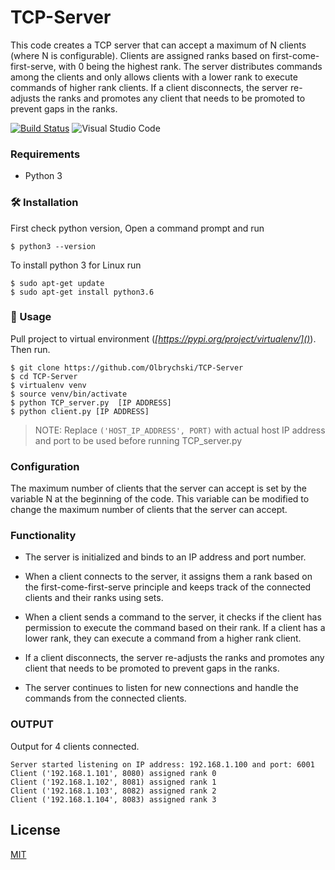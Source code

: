 # TCP-Server

This code creates a TCP server that can accept a maximum of N clients (where N is configurable). Clients are assigned ranks based on first-come-first-serve, with 0 being the highest rank. The server distributes commands among the clients and only allows clients with a lower rank to execute commands of higher rank clients. If a client disconnects, the server re-adjusts the ranks and promotes any client that needs to be promoted to prevent gaps in the ranks.

[![Build Status](https://travis-ci.org/joemccann/dillinger.svg?branch=master)](https://travis-ci.org/joemccann/dillinger)
![Visual Studio Code](https://img.shields.io/badge/-VSCode-000000?style=flat&logo=visual-studio-code&labelColor=007ACC)


###  Requirements
* Python 3

### 🛠 Installation
First check python version, Open a command prompt and run
 ```
$ python3 --version
 ```
To install python 3 for Linux run
 ```
$ sudo apt-get update
$ sudo apt-get install python3.6
 ```
### 🚀 Usage
Pull project to virtual environment (*[https://pypi.org/project/virtualenv/]()*). Then run.
```
$ git clone https://github.com/Olbrychski/TCP-Server
$ cd TCP-Server
$ virtualenv venv 
$ source venv/bin/activate 
$ python TCP_server.py  [IP ADDRESS]
$ python client.py [IP ADDRESS] 
```

> NOTE: Replace  ```('HOST_IP_ADDRESS', PORT)``` with actual host IP address and port to be used before running TCP_server.py

### Configuration
The maximum number of clients that the server can accept is set by the variable N at the beginning of the code. This variable can be modified to change the maximum number of clients that the server can accept.

### Functionality
 * The server is initialized and binds to an IP address and port number.

 * When a client connects to the server, it assigns them a rank based on the first-come-first-serve principle and keeps track of the connected clients and their ranks using sets.

 * When a client sends a command to the server, it checks if the client has permission to execute the command based on their  rank. If a client has a lower rank, they can execute a command from a higher rank client.

 * If a client disconnects, the server re-adjusts the ranks and promotes any client that needs to be promoted to prevent gaps in the ranks.

 * The server continues to listen for new connections and handle the commands from the connected clients.

### OUTPUT
Output for 4 clients connected.
 ```
Server started listening on IP address: 192.168.1.100 and port: 6001
Client ('192.168.1.101', 8080) assigned rank 0
Client ('192.168.1.102', 8081) assigned rank 1
Client ('192.168.1.103', 8082) assigned rank 2
Client ('192.168.1.104', 8083) assigned rank 3

 ```

## License
[MIT](https://choosealicense.com/licenses/mit/)
